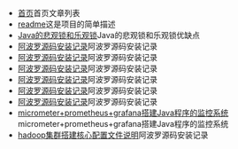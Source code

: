 * [首页](markdown.html?md=content/index.md)首页文章列表
* [readme](markdown.html?md=readme.md)这是项目的简单描述
* [Java的悲观锁和乐观锁](markdown.html?md=content/Java的悲观锁和乐观锁.md)Java的悲观锁和乐观锁优缺点
* [阿波罗源码安装记录](markdown.html?md=content/阿波罗源码安装记录.md)阿波罗源码安装记录
* [阿波罗源码安装记录](markdown.html?md=content/阿波罗源码安装记录.md)阿波罗源码安装记录
* [阿波罗源码安装记录](markdown.html?md=content/阿波罗源码安装记录.md)阿波罗源码安装记录
* [阿波罗源码安装记录](markdown.html?md=content/阿波罗源码安装记录.md)阿波罗源码安装记录
* [阿波罗源码安装记录](markdown.html?md=content/阿波罗源码安装记录.md)阿波罗源码安装记录
* [阿波罗源码安装记录](markdown.html?md=content/阿波罗源码安装记录.md)阿波罗源码安装记录
* [micrometer+prometheus+grafana搭建Java程序的监控系统](markdown.html?md=content/micrometer+prometheus+grafana搭建Java程序的监控系统.md)micrometer+prometheus+grafana搭建Java程序的监控系统
* [hadoop集群搭建核心配置文件说明](markdown.html?md=content/hadoop分布式集群搭建.md)阿波罗源码安装记录
